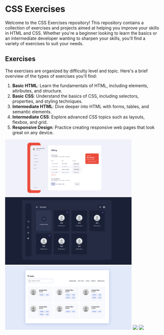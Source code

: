 # CSS Exercises

Welcome to the CSS Exercises repository! This repository contains a collection of exercises and projects aimed at helping you improve your skills in HTML and CSS. Whether you're a beginner looking to learn the basics or an intermediate developer wanting to sharpen your skills, you'll find a variety of exercises to suit your needs.

## Exercises

The exercises are organized by difficulty level and topic. Here's a brief overview of the types of exercises you'll find:

1. **Basic HTML**: Learn the fundamentals of HTML, including elements, attributes, and structure.
2. **Basic CSS**: Understand the basics of CSS, including selectors, properties, and styling techniques.
3. **Intermediate HTML**: Dive deeper into HTML with forms, tables, and semantic elements.
4. **Intermediate CSS**: Explore advanced CSS topics such as layouts, flexbox, and grid.
5. **Responsive Design**: Practice creating responsive web pages that look great on any device.


<div align=centre>
<img src='inc/billing.png' width='413'>
<img src='inc/profile.png' width='413'>
<img src='inc/users.png' width='413'>
<img src='inc/flipcard.mp4' width='413'>
<img src='inc/login.mp4' width='413'>
</div>
